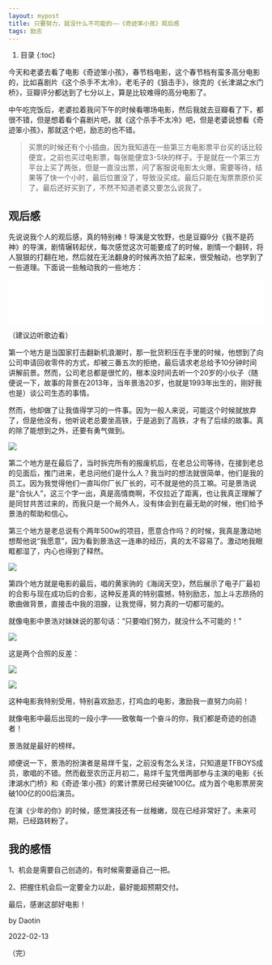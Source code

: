 ```yaml
---
layout: mypost
title: 只要努力，就没什么不可能的——《奇迹笨小孩》观后感
tags: 励志
---
```


1. 目录
{:toc}

<!--more-->

今天和老婆去看了电影《奇迹笨小孩》，春节档电影，这个春节档有蛮多高分电影的，比如喜剧片《这个杀手不太冷》，老毛子的《狙击手》，徐克的《长津湖之水门桥》，豆瓣评分都达到了七分以上，算是比较难得的高分电影了。

中午吃完饭后，老婆拉着我问下午的时候看哪场电影，然后我就去豆瓣看了下，都很不错，但是想着看个喜剧片吧，就《这个杀手不太冷》吧，但是老婆说想看《奇迹笨小孩》，那就这个吧，励志的也不错。

> 买票的时候还有个小插曲，因为我知道在一些第三方电影票平台买的话比较便宜，之前也买过电影票，每张能便宜3-5块的样子。于是就在一个第三方平台上买了两张，但是一直没出票，问了客服说电影太火爆，需要等待，结果等了快一个小时，最后位置没了，导致没买成。最后只能在淘票票原价买了。最后还好买到了，不然不知道老婆又要怎么说我了。




## 观后感

先说说我个人的观后感，真的特别棒！导演是文牧野，也是豆瓣9分《我不是药神》的导演，剧情辗转起伏，每次感觉这次可能要成了的时候，剧情一个翻转，将人狠狠的打翻在地，然后就在无法翻身的时候再次拍了起来，很受触动，也学到了一些道理。下面说一些触动我的一些地方：

<iframe src="//music.163.com/outchain/player?type=2&id=116054094&auto=0&height=66" frameborder="0" width="100%" height="86px" ></iframe>

（建议边听歌边看）


第一个地方是当国家打击翻新机浪潮时，那一批货积压在手里的时候，他想到了向公司申请回收零件的方式，却被三番五次的拒绝，最后请求老总给予10分钟时间讲解前景。然而，公司老总都是很忙的，根本没时间去听一个20岁的小伙子（随便说一下，故事的背景在2013年，当年景浩20岁，也就是1993年出生的，刚好我也是）谈公司生态的事情。

然而，他却做了让我值得学习的一件事。因为一般人来说，可能这个时候就放弃了，但是他没有，他听说老总要坐高铁，于是追到了高铁，才有了后续的故事。真的除了能想到之外，还要有勇气做到。

![](image.png)



第二个地方是在最后了，当时拆完所有的报废机后，在老总公司等待，在接到老总的见面后，推门进来，老总问他们是什么人？我当时的想法就很简单，他们是我的员工。因为我觉得他们一直叫你厂长厂长的，可不就是他的员工嘛。可是景浩说是“合伙人”，这三个字一出，真是高情商啊，不仅拉近了距离，也让我真正理解了是同甘共苦过来的，而我只是一个局外人，没有体会到在最无助的时候，他们给予景浩的帮助和信心。



第三个地方是老总说有个两年500w的项目，愿意合作吗？的时候，我真是激动地想帮他说“我愿意”，因为看到景浩这一连串的经历，真的太不容易了。激动地我眼眶都湿了，内心也得到了释然。

![](image_1.png)



第四个地方就是电影的最后，唱的黄家驹的《海阔天空》，然后展示了电子厂最初的合影与现在成功后的合影，这种反差真的特别震撼，特别励志，加上斗志昂扬的歌曲做背景，直接击中我的泪腺，让我觉得，努力真的一切都可能的。

就像电影中景浩对妹妹说的那句话：“只要咱们努力，就没什么不可能的！”

![](image_2.png)



这是两个合照的反差：

![](image_3.png)

![](image_4.png)



这种电影我特别受用，特别喜欢励志，打鸡血的电影，激励我一直努力向前！

就像电影中最后出现的一段小字——致敬每一个奋斗的你，我们都是奇迹的创造者！

景浩就是最好的榜样。

顺便说一下，景浩的扮演者是易烊千玺，之前没有怎么关注，只知道是TFBOYS成员，歌唱的不错。然而截至农历正月初二，易烊千玺凭借两部参与主演的电影《长津湖水门桥》和《奇迹·笨小孩》的累计票房已经突破100亿。成为首个电影票房突破100亿的00后演员。

在演《少年的你》的时候，感觉演技还有一丝稚嫩，现在已经非常好了。未来可期，已经路转粉了。



## 我的感悟

1、机会是需要自己创造的，有时候需要逼自己一把。

2、把握住机会后一定要全力以赴，最好能超预期交付。



最后，感谢这部好电影！



by Daotin  

2022-02-13





（完）
